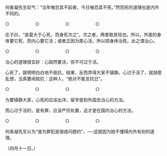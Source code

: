 何香凝先生叹气：“当年唯恐其不起者，今日唯恐其不死。”然而死的道理也是内外不同的。

○　　　　　　○　　　　　　○　　　　　　○

庄子曰，“哀莫大于心死，而身死次之”。次之者，两害取其轻也。所以，外面的身体要它死，而内心要它活；或者正因为那心活，所以把身体治死。此之谓治心。

○　　　　　　○　　　　　　○　　　　　　○

治心的道理很玄妙：心固然要活，但不可过于活。

心死了，就明明白白地不抵抗，结果，反而弄得大家不镇静。心过于活了，就胡思乱想，当真要闹抵抗：这种人，“绝对不能言抗日”。

○　　　　　　○　　　　　　○　　　　　　○

为要镇静大家，心死的应该出洋，留学是到外国去治心的方法。

而心过于活的，是有罪，应该严厉处置，这才是在国内治心的方法。

○　　　　　　○　　　　　　○　　　　　　○

何香凝先生以为“谁为罪犯是很成问题的”，──这就因为她不懂得内外有别的道理。

  

（四月十一日。）